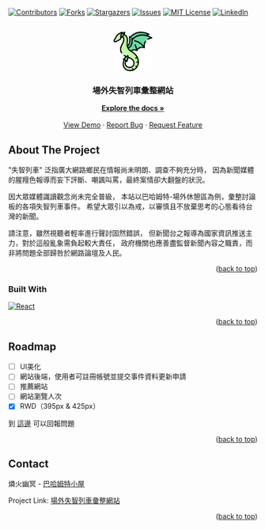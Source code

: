 <!-- Improved compatibility of back to top link: See: https://github.com/othneildrew/Best-README-Template/pull/73 -->
<a name="readme-top"></a>
<!--
*** Thanks for checking out the Best-README-Template. If you have a suggestion
*** that would make this better, please fork the repo and create a pull request
*** or simply open an issue with the tag "enhancement".
*** Don't forget to give the project a star!
*** Thanks again! Now go create something AMAZING! :D
-->



<!-- PROJECT SHIELDS -->
<!--
*** I'm using markdown "reference style" links for readability.
*** Reference links are enclosed in brackets [ ] instead of parentheses ( ).
*** See the bottom of this document for the declaration of the reference variables
*** for contributors-url, forks-url, etc. This is an optional, concise syntax you may use.
*** https://www.markdownguide.org/basic-syntax/#reference-style-links
-->
[![Contributors][contributors-shield]][contributors-url]
[![Forks][forks-shield]][forks-url]
[![Stargazers][stars-shield]][stars-url]
[![Issues][issues-shield]][issues-url]
[![MIT License][license-shield]][license-url]
[![LinkedIn][linkedin-shield]][linkedin-url]



<!-- PROJECT LOGO -->
<br />
<div align="center">
  <a href="https://github.com/determinationlove/React_BahaTrain">
    <img src="/public/img/baha_icon.png" alt="Logo" width="80" height="80">
  </a>

  <h3 align="center">場外失智列車彙整網站</h3>

  <p align="center">
    <a href="https://github.com/determinationlove/React_BahaTrain"><strong>Explore the docs »</strong></a>
    <br />
    <br />
    <a href="https://github.com/determinationlove/React_BahaTrain">View Demo</a>
    ·
    <a href="https://github.com/determinationlove/React_BahaTrain/issues">Report Bug</a>
    ·
    <a href="https://github.com/determinationlove/React_BahaTrain/issues">Request Feature</a>
  </p>
</div>


<!-- ABOUT THE PROJECT -->
## About The Project

"失智列車" 泛指廣大網路鄉民在情報尚未明朗、調查不夠充分時，
因為新聞媒體的腥羶色報導而妄下評斷、嘲諷叫罵，最終案情卻大翻盤的狀況。

因大眾媒體識讀觀念尚未完全普級，
本站以巴哈姆特-場外休憩區為例，彙整討論板的各項失智列車事件。
希望大眾引以為戒，以審慎且不放棄思考的心態看待台灣的新聞。

請注意，雖然視聽者輕率進行聲討固然錯誤，
但新聞台之報導為國家資訊推送主力，對於這般亂象需負起較大責任，
政府機關也應善盡監督新聞內容之職責，而非將問題全部歸咎於網路論壇及人民。

<p align="right">(<a href="#readme-top">back to top</a>)</p>



### Built With

[![React][React.js]][React-url]
<!--* [![Bootstrap][Bootstrap.com]][Bootstrap-url]-->
<!--* [![JQuery][JQuery.com]][JQuery-url]-->

<p align="right">(<a href="#readme-top">back to top</a>)</p>

<!-- ROADMAP -->
## Roadmap

- [ ] UI美化
- [ ] 網站後端，使用者可註冊帳號並提交事件資料更新申請
- [ ] 推薦網站
- [ ] 網站瀏覽人次
- [x] RWD（395px & 425px）

到 [這邊](https://github.com/determinationlove/React_BahaTrain/issues) 可以回報問題

<p align="right">(<a href="#readme-top">back to top</a>)</p>


<!-- LICENSE 
## License

Distributed under the MIT License. See `LICENSE.txt` for more information.

<p align="right">(<a href="#readme-top">back to top</a>)</p>
-->


<!-- CONTACT -->
## Contact

燐火幽冥 - [巴哈姆特小屋](https://home.gamer.com.tw/homeindex.php?owner=guiltyghost)

Project Link: [場外失智列車彙整網站](https://github.com/determinationlove/React_BahaTrain)

<p align="right">(<a href="#readme-top">back to top</a>)</p>



<!-- ACKNOWLEDGMENTS 
## Acknowledgments

Use this space to list resources you find helpful and would like to give credit to. I've included a few of my favorites to kick things off!

* [Choose an Open Source License](https://choosealicense.com)
* [GitHub Emoji Cheat Sheet](https://www.webpagefx.com/tools/emoji-cheat-sheet)
* [Malven's Flexbox Cheatsheet](https://flexbox.malven.co/)
* [Malven's Grid Cheatsheet](https://grid.malven.co/)
* [Img Shields](https://shields.io)
* [GitHub Pages](https://pages.github.com)
* [Font Awesome](https://fontawesome.com)
* [React Icons](https://react-icons.github.io/react-icons/search)

<p align="right">(<a href="#readme-top">back to top</a>)</p>
-->


<!-- MARKDOWN LINKS & IMAGES -->
<!-- https://www.markdownguide.org/basic-syntax/#reference-style-links -->
[contributors-shield]: https://img.shields.io/github/contributors/determinationlove/React_BahaTrain.svg?style=for-the-badge
[contributors-url]: https://github.com/determinationlove/React_BahaTrain/graphs/contributors
[forks-shield]: https://img.shields.io/github/forks/determinationlove/React_BahaTrain.svg?style=for-the-badge
[forks-url]: https://github.com/determinationlove/React_BahaTrain/network/members
[stars-shield]: https://img.shields.io/github/stars/determinationlove/React_BahaTrain.svg?style=for-the-badge
[stars-url]: https://github.com/determinationlove/React_BahaTrain/stargazers
[issues-shield]: https://img.shields.io/github/issues/determinationlove/React_BahaTrain.svg?style=for-the-badge
[issues-url]: https://github.com/determinationlove/React_BahaTrain/issues
[license-shield]: https://img.shields.io/github/license/determinationlove/React_BahaTrain.svg?style=for-the-badge
[license-url]: https://github.com/determinationlove/React_BahaTrain/blob/master/LICENSE.txt
[linkedin-shield]: https://img.shields.io/badge/-LinkedIn-black.svg?style=for-the-badge&logo=linkedin&colorB=555
[linkedin-url]: www.linkedin.com/in/幽冥-燐火-a08229237
[product-screenshot]: images/screenshot.png
[Next.js]: https://img.shields.io/badge/next.js-000000?style=for-the-badge&logo=nextdotjs&logoColor=white
[Next-url]: https://nextjs.org/
[React.js]: https://img.shields.io/badge/React-20232A?style=for-the-badge&logo=react&logoColor=61DAFB
[React-url]: https://reactjs.org/
[Vue.js]: https://img.shields.io/badge/Vue.js-35495E?style=for-the-badge&logo=vuedotjs&logoColor=4FC08D
[Vue-url]: https://vuejs.org/
[Angular.io]: https://img.shields.io/badge/Angular-DD0031?style=for-the-badge&logo=angular&logoColor=white
[Angular-url]: https://angular.io/
[Svelte.dev]: https://img.shields.io/badge/Svelte-4A4A55?style=for-the-badge&logo=svelte&logoColor=FF3E00
[Svelte-url]: https://svelte.dev/
[Laravel.com]: https://img.shields.io/badge/Laravel-FF2D20?style=for-the-badge&logo=laravel&logoColor=white
[Laravel-url]: https://laravel.com
[Bootstrap.com]: https://img.shields.io/badge/Bootstrap-563D7C?style=for-the-badge&logo=bootstrap&logoColor=white
[Bootstrap-url]: https://getbootstrap.com
[JQuery.com]: https://img.shields.io/badge/jQuery-0769AD?style=for-the-badge&logo=jquery&logoColor=white
[JQuery-url]: https://jquery.com 
